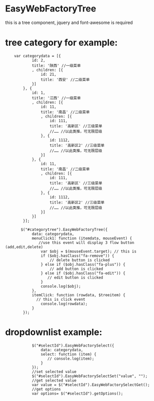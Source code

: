 # EasyWebFactoryTree
this is a tree component, jquery and font-awesome is required

# tree category for example:

        var categorydata = [{
                id: 2,
                title: '陕西' //一级菜单
                , children: [{
                    id: 21,
                    title: '西安' //二级菜单
                }]
            }, {
                id: 1,
                title: '江西' //一级菜单
                , children: [{
                    id: 11,
                    title: '南昌' //二级菜单
                    , children: [{
                        id: 111,
                        title: '高新区' //三级菜单
                        //…… //以此类推，可无限层级
                    }, {
                        id: 1112,
                        title: '高新区2' //三级菜单
                        //…… //以此类推，可无限层级
                    }]
                }, {
                    id: 11,
                    title: '南昌' //二级菜单
                    , children: [{
                        id: 111,
                        title: '高新区' //三级菜单
                        //…… //以此类推，可无限层级
                    }, {
                        id: 1112,
                        title: '高新区2' //三级菜单
                        //…… //以此类推，可无限层级
                    }]
                }]
            }];

           $("#categorytree").EasyWebFactoryTree({
                data: categorydata,
                menuClick1: function (itemdata, mouseEvent) {
                   //use this event will display 3 flow button (add,edit,delete)
                    var $obj = $(mouseEvent.target); // this is 
                    if ($obj.hasClass("fa-remove")) {
                        // delete button is clicked
                    } else if ($obj.hasClass("fa-plus")) {
                        // add button is clicked
                    } else if ($obj.hasClass("fa-edit")) {
                       // edit button is clicked
                    }
                    console.log($obj);
                },
                itemClick: function (rowdata, $treeitem) {
                  // this is click event
                    console.log(rowdata);
                }
            });

 # dropdownlist example:
 
                $("#selectId").EasyWebFactorySelect({
                    data: categorydata,
                    select: function (item) {
                       // console.log(item);
                    }
                });
                //set selected value
                $("#selectId").EasyWebFactorySelectSet("value", "");
                //get selected value 
                var value = $("#selectId").EasyWebFactorySelectGet();
                //get options
                var options= $("#selectId").getOptions();
